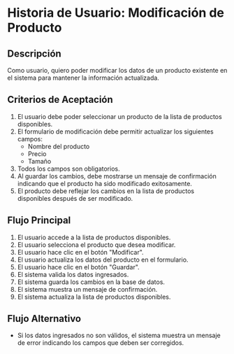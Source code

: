 # Historia de Usuario: Modificación de Producto

## Descripción
Como usuario, quiero poder modificar los datos de un producto existente en el sistema para mantener la información actualizada.

## Criterios de Aceptación
1. El usuario debe poder seleccionar un producto de la lista de productos disponibles.
2. El formulario de modificación debe permitir actualizar los siguientes campos:
   - Nombre del producto
   - Precio
   - Tamaño
3. Todos los campos son obligatorios.
4. Al guardar los cambios, debe mostrarse un mensaje de confirmación indicando que el producto ha sido modificado exitosamente.
5. El producto debe reflejar los cambios en la lista de productos disponibles después de ser modificado.

## Flujo Principal
1. El usuario accede a la lista de productos disponibles.
2. El usuario selecciona el producto que desea modificar.
3. El usuario hace clic en el botón "Modificar".
4. El usuario actualiza los datos del producto en el formulario.
5. El usuario hace clic en el botón "Guardar".
6. El sistema valida los datos ingresados.
7. El sistema guarda los cambios en la base de datos.
8. El sistema muestra un mensaje de confirmación.
9. El sistema actualiza la lista de productos disponibles.

## Flujo Alternativo
- Si los datos ingresados no son válidos, el sistema muestra un mensaje de error indicando los campos que deben ser corregidos.
